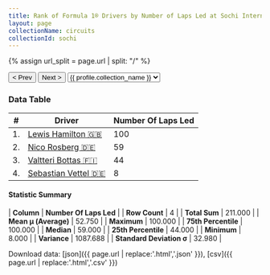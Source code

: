 ```yaml
---
title: Rank of Formula 1® Drivers by Number of Laps Led at Sochi International Street Circuit
layout: page
collectionName: circuits
collectionId: sochi
---
```


{% assign url_split = page.url | split: "/" %}
<div id="collection-navigation">
<button onclick="selector.options[selector.selectedIndex-1].value && (window.location = selector.options[selector.selectedIndex-1].value);">&lt; Prev</button>
<button onclick="selector.options[selector.selectedIndex+1].value && (window.location = selector.options[selector.selectedIndex+1].value);">Next &gt;</button>
<select id="selector" onchange="this.options[this.selectedIndex].value && (window.location = this.options[this.selectedIndex].value);">
  {% for collectionId in site.data[page.collectionName].refs %}
    {% if collectionId == page.collectionId %}
      {% assign selected = "selected" %}
    {% else %}
      {% assign selected = "" %}
    {% endif %}
    {% assign profile = site.data[page.collectionName][collectionId].profile %}
    <option value="/f1/{{ page.collectionName }}/{{ collectionId }}/{{ url_split[4] }}" {{ selected }}>{{ profile.collection_name }}</option>
  {% endfor %}
</select>
</div>

<canvas id="chart" width="400" height="180"></canvas>
<script>
var data = {
    "datasets": [
        {
            "backgroundColor": [
                "#9C8E8D",
                "#9C8E8D",
                "#9C8E8D",
                "#9C8E8D"
            ],
            "borderColor": [
                "#1D181E",
                "#1D181E",
                "#1D181E",
                "#1D181E"
            ],
            "borderWidth": 1,
            "data": [
                100.0,
                59.0,
                44.0,
                8.0
            ],
            "label": "Number Of Laps Led"
        }
    ],
    "labels": [
        "Lewis Hamilton",
        "Nico Rosberg",
        "Valtteri Bottas",
        "Sebastian Vettel"
    ]
};
var options = {
  legend: {
    display: false
  },
  scales: {
    xAxes: [{
      ticks: {
        beginAtZero: true,
        maxRotation: 180,
        display: window.innerWidth > 800
      }
    }],
    yAxes: [{
      ticks: {
        beginAtZero: true
      }
    }]
  },
  onResize: function(chart, size) {
    chart.options.scales.xAxes[0].ticks.display = size.width > 800;
  }
};
var chart = new Chart("chart", {
    data: data,
    type: 'bar',
    options: options
});
</script>



### Data Table

| # | Driver | Number Of Laps Led |
|--|--|--|
| 1. | [Lewis Hamilton 🇬🇧](/f1/drivers/hamilton) | 100 |
| 2. | [Nico Rosberg 🇩🇪](/f1/drivers/rosberg) | 59 |
| 3. | [Valtteri Bottas 🇫🇮](/f1/drivers/bottas) | 44 |
| 4. | [Sebastian Vettel 🇩🇪](/f1/drivers/vettel) | 8 |

#### Statistic Summary

| **Column** | **Number Of Laps Led** |
| **Row Count** | 4 |
| **Total Sum** | 211.000 |
| **Mean μ (Average)** | 52.750 |
| **Maximum** | 100.000 |
| **75th Percentile** | 100.000 |
| **Median** | 59.000 |
| **25th Percentile** | 44.000 |
| **Minimum** | 8.000 |
| **Variance** | 1087.688 |
| **Standard Deviation σ** | 32.980 |

Download data: [json]({{ page.url | replace:'.html','.json' }}), [csv]({{ page.url | replace:'.html','.csv' }})
